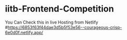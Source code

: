 # iitb-Frontend-Competition

You Can Check this in live Hosting from Netlify 
#https://6853f63f44dae3d5b5f53e56--courageous-crisp-6e0d0f.netlify.app/
